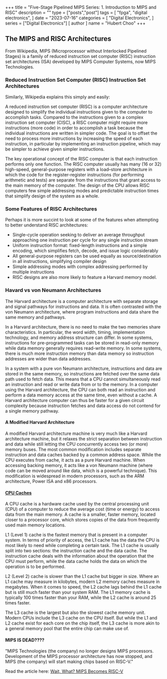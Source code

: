+++
title = "Five-Stage Pipelined MIPS Series: 1. Introduction to MIPS and RISC"
description = ""
type = ["posts","post"]
tags = [
    "fpga",
    "digital electronics",
]
date = "2023-07-16"
categories = [
    "Digital Electronics",
]
series = ["Digital Electronics"]
[ author ]
  name = "Hubert Choo"
+++

## The MIPS and RISC Architectures
From Wikipedia, MIPS (Microprocessor without Interlocked Pipelined Stages) is a family of reduced instruction set computer (RISC) instruction set architectures (ISA) developed by MIPS Computer Systems, now MIPS Technologies.

### Reduced Instruction Set Computer (RISC) Instruction Set Architectures
Similarly, Wikipedia explains this simply and easily:

  A reduced instruction set computer (RISC) is a computer architecture designed to simplify the individual instructions given to the computer to accomplish tasks. Compared to the instructions given to a complex instruction set computer (CISC), a RISC computer might require more instructions (more code) in order to accomplish a task because the individual instructions are written in simpler code. The goal is to offset the need to process more instructions by increasing the speed of each instruction, in particular by implementing an instruction pipeline, which may be simpler to achieve given simpler instructions.

  The key operational concept of the RISC computer is that each instruction performs only one function. The RISC computer usually has many (16 or 32) high-speed, general-purpose registers with a load–store architecture in which the code for the register-register instructions (for performing arithmetic and tests) are separate from the instructions that grant access to the main memory of the computer. The design of the CPU allows RISC computers few simple addressing modes and predictable instruction times that simplify design of the system as a whole. 

### Some Features of RISC Architectures
Perhaps it is more succint to look at some of the features when attempting to better understand RISC architectures:
- Single-cycle operation seeking to deliver an average throughput approaching one instruction per cycle for any single instruction stream
- Uniform instruction format: fixed-length instructions and a simple encoding, which simplifies fetch, decode, and issue logic considerably
- All general-purpose registers can be used equally as source/destination in all instructions, simplifying compiler design
- Simple addressing modes with complex addressing performed by multiple instructions
- RISC designs are also more likely to feature a Harvard memory model.

### Havard vs von Neumann Architectures
The Harvard architecture is a computer architecture with separate storage and signal pathways for instructions and data. It is often contrasted with the von Neumann architecture, where program instructions and data share the same memory and pathways. 

In a Harvard architecture, there is no need to make the two memories share characteristics. In particular, the word width, timing, implementation technology, and memory address structure can differ. In some systems, instructions for pre-programmed tasks can be stored in read-only memory while data memory generally requires read-write memory. In some systems, there is much more instruction memory than data memory so instruction addresses are wider than data addresses. 

In a system with a pure von Neumann architecture, instructions and data are stored in the same memory, so instructions are fetched over the same data path used to fetch data. This means that a CPU cannot simultaneously read an instruction and read or write data from or to the memory. In a computer using the Harvard architecture, the CPU can both read an instruction and perform a data memory access at the same time, even without a cache. A Harvard architecture computer can thus be faster for a given circuit complexity because instruction fetches and data access do not contend for a single memory pathway.

#### A Modified Harvard Architecture
A modified Harvard architecture machine is very much like a Harvard architecture machine, but it relaxes the strict separation between instruction and data while still letting the CPU concurrently access two (or more) memory buses. The most common modification includes separate instruction and data caches backed by a common address space. While the CPU executes from cache, it acts as a pure Harvard machine. When accessing backing memory, it acts like a von Neumann machine (where code can be moved around like data, which is a powerful technique). This modification is widespread in modern processors, such as the ARM architecture, Power ISA and x86 processors.

#### [CPU Caches](https://www.makeuseof.com/tag/what-is-cpu-cache/)
A CPU cache is a hardware cache used by the central processing unit (CPU) of a computer to reduce the average cost (time or energy) to access data from the main memory. A cache is a smaller, faster memory, located closer to a processor core, which stores copies of the data from frequently used main memory locations. 

L1 (Level 1) cache is the fastest memory that is present in a computer system. In terms of priority of access, the L1 cache has the data the CPU is most likely to need while completing a certain task. The L1 cache is usually split into two sections: the instruction cache and the data cache. The instruction cache deals with the information about the operation that the CPU must perform, while the data cache holds the data on which the operation is to be performed.

L2 (Level 2) cache is slower than the L1 cache but bigger in size. Where an L1 cache may measure in kilobytes, modern L2 memory caches measure in megabytes. When it comes to speed, the L2 cache lags behind the L1 cache but is still much faster than your system RAM. The L1 memory cache is typically 100 times faster than your RAM, while the L2 cache is around 25 times faster.

The L3 cache is the largest but also the slowest cache memory unit. Modern CPUs include the L3 cache on the CPU itself. But while the L1 and L2 cache exist for each core on the chip itself, the L3 cache is more akin to a general memory pool that the entire chip can make use of.

#### MIPS IS DEAD???? 
"MIPS Technologies (the company) no longer designs MIPS processors. Development of the MIPS processor architecture has now stopped, and MIPS (the company) will start making chips based on RISC-V."

Read the article here: [Wait, What? MIPS Becomes RISC-V](https://www.eejournal.com/article/wait-what-mips-becomes-risc-v/)